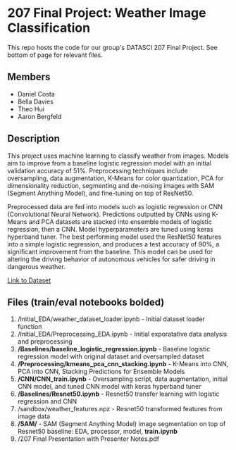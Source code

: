 # 207 Final Project: Weather Image Classification

This repo hosts the code for our group's DATASCI 207 Final Project. See bottom of page for relevant files.

## Members
- Daniel Costa
- Bella Davies
- Theo Hui
- Aaron Bergfeld

## Description

This project uses machine learning to classify weather from images. Models aim to improve from a baseline logistic regression model with an initial validation accuracy of 51%. Preprocessing techniques include oversampling, data augmentation, K-Means for color quantization, PCA for dimensionality reduction, segmenting and de-noising images with SAM (Segment Anything Model), and fine-tuning on top of ResNet50. 

Preprocessed data are fed into models such as logistic regression or CNN (Convolutional Neural Network). Predictions outputted by CNNs using K-Means and PCA datasets are stacked into ensemble models of logistic regression, then a CNN. Model hyperparameters are tuned using keras hyperband tuner. The best performing model used the ResNet50 features into a simple logistic regression, and produces a test accuracy of 90%, a significant improvement from the baseline. This model can be used for altering the driving behavior of autonomous vehicles for safer driving in dangerous weather.

[Link to Dataset](https://www.kaggle.com/datasets/jehanbhathena/weather-dataset)

## Files (train/eval notebooks **bolded**)

1. /Initial_EDA/weather_dataset_loader.ipynb - Initial dataset loader function
2. /Initial_EDA/Preprocessing_EDA.ipynb - Initial exporatative data analysis and preprocessing
3. **/Baselines/baseline_logistic_regression.ipynb** - Baseline logistic regression model with original dataset and oversampled dataset
4. **/Preprocessing/kmeans_pca_cnn_stacking.ipynb** - K-Means into CNN, PCA into CNN, Stacking Predictions for Ensemble Models
5. **/CNN/CNN_train.ipynb** - Oversampling script, data augmentation, initial CNN model, and tuned CNN model with keras hyperband tuner
6. **/Baselines/Resnet50.ipynb** - Resnet50 transfer learning with logistic regression and CNN
7. /sandbox/weather_features.npz - Resnet50 transformed features from image data
8. **/SAM/** - SAM (Segment Anything Model) image segmentation on top of Resnet50 baseline: EDA, processor, model, **train.ipynb**
9. /207 Final Presentation with Presenter Notes.pdf
